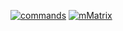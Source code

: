 [![commands](https://github.com/velurubharath/test/actions/workflows/command.yml/badge.svg)](https://github.com/velurubharath/test/actions/workflows/command.yml)
[![mMatrix](https://github.com/velurubharath/test/actions/workflows/matrix.yml/badge.svg)](https://github.com/velurubharath/test/actions/workflows/matrix.yml)
